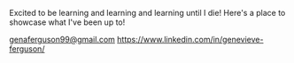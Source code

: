Excited to be learning and learning and learning until I die! 
Here's a place to showcase what I've been up to! 

genaferguson99@gmail.com
https://www.linkedin.com/in/genevieve-ferguson/
